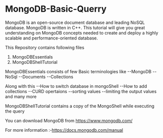 # MongoDB-Basic-Querry


MongoDB is an open-source document database and leading NoSQL database. MongoDB is written in C++. This tutorial will give you great understanding on MongoDB concepts needed to create and deploy a highly scalable and performance-oriented database.

This Repository contains following files
1. MongoDBEssentials
2. MongoDBShellTutorial


MongoDBEssentials consists  of  few Basic terminologies like 
--MongoDB
--NoSql
--Documents
--Collections

Along with this 
--How to switch database in mongoShell
--How to add collections
--CURD opertaions
--sorting values
--limiting the output values 
and many more



MongoDBShellTutorial contains a copy of the MongoShell while executing the query


You can download MongoDB from https://www.mongodb.com/

For more information :-https://docs.mongodb.com/manual
